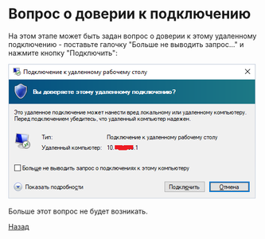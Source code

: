 ---
---
# Вопрос о доверии к подключению

На этом этапе может быть задан вопрос о доверии к этому удаленному подключению - поставьте галочку "Больше не выводить запрос..." и нажмите кнопку "Подключить":

![pic-trust]

Больше этот вопрос не будет возникать.

[Назад][back]

[back]: /vpn "Основная инструкция"

[pic-trust]: assets/img/trust.png "Вы доверяете?"
